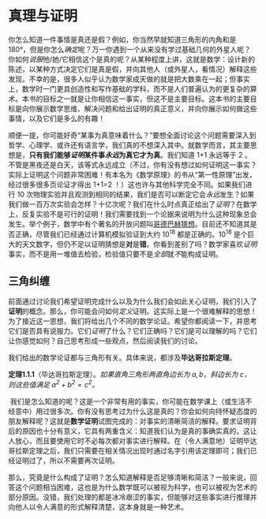 # 真理与证明

你怎么知道一件事情是真还是假？例如，你当然早就知道三角形的内角和是180°，但是你怎么*确定*呢？万一你遇到一个从来没有学过基础几何的外星人呢？你如何*说服*他/她/它相信这个是真的呢？从某种程度上讲，这就是数学：设计新的陈述，以某种方式决定它们是真是假，并向其他人（或外星人，看情况）解释这些发现。不幸的是，很多人似乎认为数学家成天做的就是把大数乘在一起；但事实上，数学时一门更具创造性和写作基础的学科，而不是人们普遍认为的更复杂的算术。本书的目标之一就是让你相信这一事实，但这不是主要目标。这本书的主要目标是向你展示数学思维、解决问题和给出证明的真正意义，并向你展示如何做这些事情，以及它们是多么的有趣！

顺便一提，你可能好奇“某事为真意味着什么？”要想全面讨论这个问题需要深入到哲学、心理学、或许还有语言学，我们真的不想深入其中。就数学而言，其主要思想是，**只有我们能够*证明*某件事*永远*为真它才为真**。我们知道 1+1 永远等于 2 。不管是黑夜还是白天，该等式永远成立（不过，你有没有想过如何证明这一事实？实际上证明这个问题非常困难！有本名为《数学原理》的书从“第一性原理”出发，经过很多很多页论证才得出 1+1=2 ！）这也许与其他科学完全不同。如果我们进行 10 次物理实验并且观测到相同的结果，我们是否可以断定它会*永远*发生？如果我们做一百万次实验会怎样？十亿次呢？我们在什么时点真正给出了*证明*？在数学上，反复实验不是可行的证明！我们需要找到一个论据来说明为什么这种现象总会发生。举个例子，数学中有个著名的开放问题叫[哥德巴赫猜想](https://baike.baidu.com/item/哥德巴赫猜想/72364)。目前还不知道其是否正确，尽管我们已经通过计算机模拟验证到大约 $10^{18}$ 都是正确的。$10^{18}$ 是个巨大的天文数字，但仍不足以证明猜想是**对**是**错**。你看到差别了吗？数学家喜欢*证明*事实，而不是用一堆值去检验，检验值只要不是*全部*就*不*能构成证明。

## 三角纠缠

前面通过讨论我们希望证明完成什么以及为什么我们会如此关心证明，我们引入了**证明**的概念。那么，你可能会问如何*定义*证明。这实际上是一个很难解释的思想！为了接近这一思想，我们将给出几个不同的数学论证。希望你都阅读一下，并思考它们是否具有说服力。它们*证明*了什么？它们正确吗？它们是可以理解的吗？它们让你感觉如何？自己思考形成一些观点，然后阅读我们的讨论。

我们给出的数学论证都与三角形有关。具体来说，都涉及**毕达哥拉斯定理**。

**定理1.1.1**（毕达哥拉斯定理）。_如果直角三角形两直角边长为 $a,b$，斜边长为 $c$，则这些值满足 $a^2+b^2=c^2$。_

![]()
我们是怎么知道的呢？这是一个非常有用的事实，你可能在数学课上（或生活不经意中）用过很多次。你有没有思考过为什么这是真的？你会如何向持怀疑态度的朋友解释呢？这就是**数学证明**试图完成的：对事实的清晰简洁的解释。要求证明背后的原因也十分有意义，它具有两重含义：知道我们认为是真的事确实真的，这让人放心，而且要使用它时不必每次都对事实进行解释。在（令人满意地）证明毕达哥拉斯定理之后，我们只需要在相关情况出现时通过名字引用该定理即可；我们已经证明过了，所以不需要再次证明。

那么，究竟是什么构成了证明？怎么知道解释是否足够清晰和简洁？一般来说，回答这个问题相当困难，这也是为什么数学既可以被视为科学，也可以被视为艺术的部分原因。没错，我们处理的都是冰冷艰涩的事实，但能够对这些事实进行推理并向他人以令人满意的形式解释清楚，这本身就是一种艺术。
